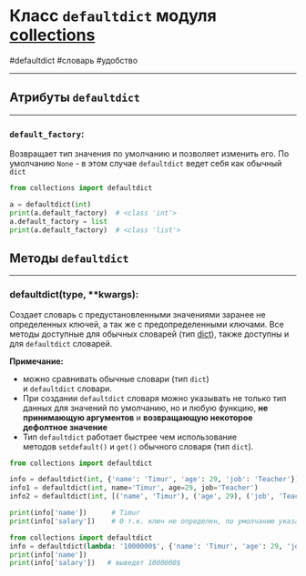 # Класс `defaultdict` модуля [collections](_collections%20-%20модуль.md)
#defaultdict #словарь #удобство
***
## Атрибуты `defaultdict`
***

### `default_factory`:
Возвращает тип значения по умолчанию и позволяет изменить его. По умолчанию `None` - в этом случае `defaultdict` ведет себя как обычный `dict`
```python
from collections import defaultdict

a = defaultdict(int)
print(a.default_factory)  # <class 'int'>
a.default_factory = list
print(a.default_factory)  # <class 'list'>
```

## Методы `defaultdict`
***

### defaultdict(type, \*\*kwargs):
Создает словарь с предустановленными значениями заранее не определенных ключей, а так же с предопределенными ключами.
Все методы доступные для обычных словарей (тип [dict](../../../Встроенные%20возможности%20Python/dict/_dict%20-%20тип%20данных.md)), также доступны и для `defaultdict` словарей.

**Примечание:**
- можно сравнивать обычные словари (тип `dict`) и `defaultdict` словари.
- При создании `defaultdict` словаря можно указывать не только тип данных для значений по умолчанию, но и любую функцию, **не принимающую аргументов** и **возвращающую некоторое дефолтное значение**
- Тип `defaultdict` работает быстрее чем использование методов `setdefault()` и `get()` обычного словаря (тип `dict`).

```python
from collections import defaultdict 

info = defaultdict(int, {'name': 'Timur', 'age': 29, 'job': 'Teacher'}) 
info1 = defaultdict(int, name='Timur', age=29, job='Teacher') 
info2 = defaultdict(int, [('name', 'Timur'), ('age', 29), ('job', 'Teacher')])

print(info['name'])      # Timur
print(info['salary'])    # 0 т.к. ключ не определен, по умолчанию указан `int`
```

```python
from collections import defaultdict 
info = defaultdict(lambda: '1000000$', {'name': 'Timur', 'age': 29, 'job': 'Teacher'}) 
print(info['name']) 
print(info['salary'])   # выведет 1000000$
```

